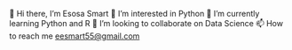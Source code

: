  👋 Hi there, I’m Esosa Smart
 👀 I’m interested in Python
 🌱 I’m currently learning Python and R
 💞️ I’m looking to collaborate on Data Science
 📫 How to reach me eesmart55@gmail.com

